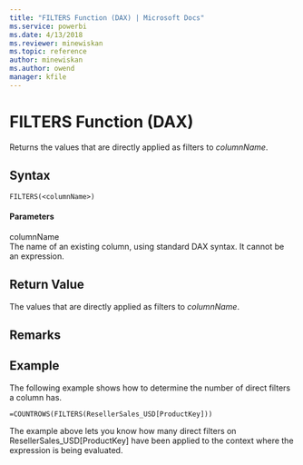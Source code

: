 ```yaml
---
title: "FILTERS Function (DAX) | Microsoft Docs"
ms.service: powerbi
ms.date: 4/13/2018
ms.reviewer: minewiskan
ms.topic: reference
author: minewiskan
ms.author: owend
manager: kfile
---
```

# FILTERS Function (DAX)
Returns the values that are directly applied as filters to *columnName*.  
  
## Syntax  
  
```  
FILTERS(<columnName>)  
```  
  
#### Parameters  
columnName  
The name of an existing column, using standard DAX syntax. It cannot be an expression.  
  
## Return Value  
The values that are directly applied as filters to *columnName*.  
  
## Remarks  
  
## Example  
The following example shows how to determine the number of direct filters a column has.  
  
```  
=COUNTROWS(FILTERS(ResellerSales_USD[ProductKey]))  
```  
The example above lets you know how many direct filters on ResellerSales_USD[ProductKey] have been applied to the context where the expression is being evaluated.  
  
